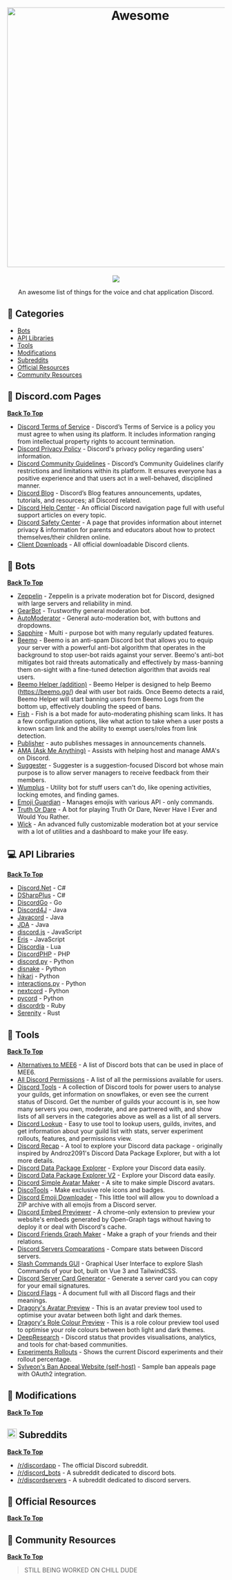 <h1 align="center">
    
<img width="600" src="https://raw.githubusercontent.com/sapphiredevs/awesome-discord/master/banner.png" alt="Awesome" href='https://discordapp.com'>
	<br>
</h1>

<p align='center'><a href="https://awesome.re"><img src="https://awesome.re/badge.svg" ></p></a>

<p align='center'>An awesome list of things for the voice and chat application Discord.</p>

## 📝 Categories

- [Bots](#-bots)
- [API Libraries](#-api-libraries)
- [Tools](#-tools)
- [Modifications](#-modifications)
- [Subreddits](#-popular-subreddits)
- [Official Resources](#-official-resources)
- [Community Resources](#-community-resources)

## 👮 Discord.com Pages

**[Back To Top](#-contents)**

- [Discord Terms of Service](https://dis.gd/terms) - Discord’s Terms of Service is a policy you must agree to when using its platform.
  It includes information ranging from intellectual property rights to account termination.
- [Discord Privacy Policy](https://discord.com/privacy) - Discord's privacy policy regarding users' information.
- [Discord Community Guidelines](https://dis.gd/guidelines) - Discord’s Community Guidelines clarify restrictions and limitations within its platform.
  It ensures everyone has a positive experience and that users act in a well-behaved, disciplined manner.
- [Discord Blog](https://discord.com/blog) - Discord’s Blog features announcements, updates, tutorials, and resources; all Discord related.
- [Discord Help Center](https://support.discord.com/) - An official Discord navigation page full with useful support articles on every topic.
- [Discord Safety Center](https://discord.com/safety) - A page that provides information about internet privacy & information for parents and educators about how to protect themselves/their children online.
- [Client Downloads](https://discord.com/download) - All official downloadable Discord clients.

## 🤖 Bots

**[Back To Top](#-contents)**

- [Zeppelin](https://zeppelin.gg/) - Zeppelin is a private moderation bot for Discord, designed with large servers and reliability in mind.
- [GearBot](https://gearbot.rocks/) - Trustworthy general moderation bot.
- [AutoModerator](https://automoderator.app/) - General auto-moderation bot, with buttons and dropdowns.
- [Sapphire](https://sapph.xyz/) - Multi - purpose bot with many regularly updated features.
- [Beemo](https://beemo.gg/) - Beemo is an anti-spam Discord bot that allows you to equip your server with a powerful anti-bot algorithm that operates in the background to stop user-bot raids against your server. Beemo's anti-bot mitigates bot raid threats automatically and effectively by mass-banning them on-sight with a fine-tuned detection algorithm that avoids real users.
- [Beemo Helper (addition)](https://redirects.polar.blue/beemohelper) - Beemo Helper is designed to help Beemo (https://beemo.gg/) deal with user bot raids. Once Beemo detects a raid, Beemo Helper will start banning users from Beemo Logs from the bottom up, effectively doubling the speed of bans.
- [Fish](https://discord.com/oauth2/authorize?client_id=892420397570592768&scope=bot%20applications.commands&permissions=268446726) - Fish is a bot made for auto-moderating phishing scam links. It has a few configuration options, like what action to take when a user posts a known scam link and the ability to exempt users/roles from link detection.
- [Publisher](https://discord.com/api/oauth2/authorize?client_id=739498075315241050&permissions=8192&scope=bot) - auto publishes messages in announcements channels.
- [AMA (Ask Me Anything)](https://automoderator.app/ama/) - Assists with helping host and manage AMA's on Discord.
- [Suggester](https://discord.com/api/oauth2/authorize?client_id=564426594144354315&permissions=805694544&scope=bot%20applications.commands) - Suggester is a suggestion-focused Discord bot whose main purpose is to allow server managers to receive feedback from their members.
- [Wumplus](https://discord.com/oauth2/authorize?client_id=871380815353880577&permissions=1073761297&redirect_uri=https://discord.gg/sH4BN7rnaq&scope=bot%20applications.commands) - Utility bot for stuff users can't do, like opening activities, locking emotes, and finding games.
- [Emoji Guardian](https://emojiguardian.xyz/) - Manages emojis with various API - only commands.
- [Truth Or Dare](https://truthordarebot.xyz/) - A bot for playing Truth Or Dare, Never Have I Ever and Would You Rather.
- [Wick](https://wickbot.com/) - An advanced fully customizable moderation bot at your service with a lot of utilities and a dashboard to make your life easy.

## 💻 API Libraries

**[Back To Top](#-contents)**

- [Discord.Net](https://github.com/discord-net/Discord.Net) - C#
- [DSharpPlus](https://github.com/DSharpPlus/DSharpPlus) - C#
- [DiscordGo](https://github.com/bwmarrin/discordgo) - Go
- [Discord4J](https://github.com/Discord4J/Discord4J) - Java
- [Javacord](https://github.com/Javacord/Javacord) - Java
- [JDA](https://github.com/DV8FromTheWorld/JDA) - Java
- [discord.js](https://github.com/discordjs/discord.js) - JavaScript
- [Eris](https://github.com/abalabahaha/eris) - JavaScript
- [Discordia](https://github.com/SinisterRectus/Discordia) - Lua
- [DiscordPHP](https://github.com/discord-php/DiscordPHP) - PHP
- [discord.py](https://github.com/Rapptz/discord.py) - Python
- [disnake](https://github.com/DisnakeDev/disnake) - Python
- [hikari](https://github.com/hikari-py/hikari) - Python
- [interactions.py](https://github.com/interactions-py/library) - Python
- [nextcord](https://github.com/nextcord/nextcord) - Python
- [pycord](https://github.com/Pycord-Development/pycord) - Python
- [discordrb](https://github.com/shardlab/discordrb) - Ruby
- [Serenity](https://github.com/serenity-rs/serenity) - Rust

## 🔗 Tools

**[Back To Top](#-contents)**

- [Alternatives to MEE6](https://www.alternativestomee6.com/) - A list of Discord bots that can be used in place of MEE6.
- [All Discord Permissions](https://discordapi.com/permissions) - A list of all the permissions available for users.
- [Discord Tools](https://discordtools.io/) - A collection of Discord tools for power users to analyse your guilds, get information on snowflakes, or even see the current status of Discord. Get the number of guilds your account is in, see how many servers you own, moderate, and are partnered with, and show lists of all servers in the categories above as well as a list of all servers.
- [Discord Lookup](https://discordlookup.com/) - Easy to use tool to lookup users, guilds, invites, and get information about your guild list with stats, server experiment rollouts, features, and permissions view.
- [Discord Recap](https://discord-recap.com/) - A tool to explore your Discord data package - originally inspired by Androz2091's Discord Data Package Explorer, but with a lot more details.
- [Discord Data Package Explorer](https://github.com/Androz2091/discord-data-package-explorer) - Explore your Discord data easily.
- [Discord Data Package Explorer V2](https://github.com/peterhanania/Discord-Package) - Explore your Discord data easily.
- [Discord Simple Avatar Maker](https://discord-avatar-maker.app/) - A site to make simple Discord avatars.
- [DiscoTools](https://www.discotools.xyz/) - Make exclusive role icons and badges.
- [Discord Emoji Downloader](https://thatiemsz.github.io/Discord-Emoji-Downloader/) - This little tool will allow you to download a ZIP archive with all emojis from a Discord server.
- [Discord Embed Previewer](https://github.com/JohnyTheCarrot/discord-embed-previewer) - A chrome-only extension to preview your website's embeds generated by Open-Graph tags without having to deploy it or deal with Discord's cache.
- [Discord Friends Graph Maker](https://github.com/Maanex/discord-friends-graph) - Make a graph of your friends and their relations.
- [Discord Servers Comparations](https://thatiemsz.github.io/Discord-Comparison/) - Compare stats between Discord servers.
- [Slash Commands GUI](https://slash-commands-gui.androz2091.fr/settings) - Graphical User Interface to explore Slash Commands of your bot, built on Vue 3 and TailwindCSS.
- [Discord Server Card Generator](https://geisterfurz007.github.io/discord-server-card-generator/) - Generate a server card you can copy for your email signatures.
- [Discord Flags](https://flags.lewistehminerz.dev/) - A document full with all Discord flags and their meanings.
- [Dragory's Avatar Preview](https://dragory.net/avatar-preview/) - This is an avatar preview tool used to optimise your avatar between both light and dark themes.
- [Dragory's Role Colour Preview](https://dragory.github.io/role-preview-for-discord/) - This is a role colour preview tool used to optimise your role colours between both light and dark themes.
- [DeepResearch](https://www.altr.fyi/) - Discord status that provides visualisations, analytics, and tools for chat-based communities.
- [Experiments Rollouts](https://rollouts.advaith.io/) - Shows the current Discord experiments and their rollout percentage.
- [Sylveon's Ban Appeal Website (self-host)](https://github.com/sylveon/discord-ban-appeals) - Sample ban appeals page with OAuth2 integration.

## 💬 Modifications

**[Back To Top](#-contents)**

## <img src="https://www.redditinc.com/assets/images/site/reddit-logo.png" height="22"> Subreddits

**[Back To Top](#-contents)**

- [/r/discordapp](https://www.reddit.com/r/discordapp) - The official Discord subreddit.
- [/r/discord_bots](https://www.reddit.com/r/Discord_Bots) - A subreddit dedicated to discord bots.
- [/r/discordservers](https://www.reddit.com/r/discordservers) - A subreddit dedicated to discord servers.

## 📖 Official Resources

**[Back To Top](#-contents)**

## 💁‍ Community Resources

**[Back To Top](#-contents)**

> STILL BEING WORKED ON CHILL DUDE

